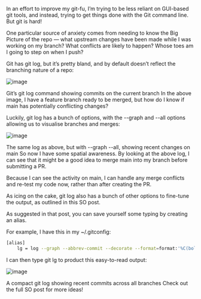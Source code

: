 In an effort to improve my git-fu, I’m trying to be less reliant on GUI-based git tools, and instead, trying to get things done with the Git command line. But git is hard!

One particular source of anxiety comes from needing to know the Big Picture of the repo — what upstream changes have been made while I was working on my branch? What conflicts are likely to happen? Whose toes am I going to step on when I push?

Git has git log, but it’s pretty bland, and by default doesn’t reflect the branching nature of a repo:

![image](https://github.com/hpcmtint/LINUX-NOTES/assets/142393927/e5b14ee8-ff3a-4a58-8645-aec13f57a104)


Git’s git log command showing commits on the current branch
In the above image, I have a feature branch ready to be merged, but how do I know if main has potentially conflicting changes?

Luckily, git log has a bunch of options, with the --graph and --all options allowing us to visualise branches and merges:

![image](https://github.com/hpcmtint/LINUX-NOTES/assets/142393927/2bc39fdd-9499-4ebf-953a-2e332909477d)

The same log as above, but with --graph --all, showing recent changes on main
So now I have some spatial awareness. By looking at the above log, I can see that it might be a good idea to merge main into my branch before submitting a PR.

Because I can see the activity on main, I can handle any merge conflicts and re-test my code now, rather than after creating the PR.

As icing on the cake, git log also has a bunch of other options to fine-tune the output, as outlined in this SO post.

As suggested in that post, you can save yourself some typing by creating an alias.

For example, I have this in my ~/.gitconfig:

```bash
[alias]
    lg = log --graph --abbrev-commit --decorate --format=format:'%C(bold blue)%h%C(reset) - %C(bold cyan)%aD%C(reset) %C(bold green)(%ar)%C(reset)%C(bold yellow)%d%C(reset)%n'' %C(white)%s%C(reset) %C(dim white)- %an%C(reset)' --all
```

I can then type git lg to product this easy-to-read output:

![image](https://github.com/hpcmtint/LINUX-NOTES/assets/142393927/8df55c71-a497-41f7-a7d7-5ff7187f7105)

A compact git log showing recent commits across all branches
Check out the full SO post for more ideas!

